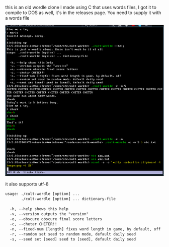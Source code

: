this is an old wordle clone I made using C that uses words files, I got it to compile to DOS as well, it's in the releases page. You need to supply it with a words file

![picture of the game](https://raw.githubusercontent.com/ymndoseijin/cult-wordle/master/2022-02-04-011828_860x817_scrot.png)

it also supports utf-8

```
usage: ./cult-wordle [option] ...
       ./cult-wordle [option] ... dictionary-file

  -h, --help shows this help
  -v, --version outputs the "version"
  -o, --obscure obscure final score letters
  -c, --cheter CHETER!!
  -n, --fixed-num [length] fixes word length in game, by default, off
  -r, --random set seed to random mode, default daily seed
  -s, --seed set [seed] seed to [seed], default daily seed
```
